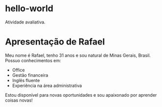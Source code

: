 # hello-world
Atividade avaliativa.
# Apresentação de Rafael

Meu nome é Rafael, tenho 31 anos e sou natural de Minas Gerais, Brasil. Possuo conhecimentos em:

- Office
- Gestão financeira
- Inglês fluente
- Experiência na área administrativa

Estou disponível para novas oportunidades e sou apaixonado por aprender coisas novas!

